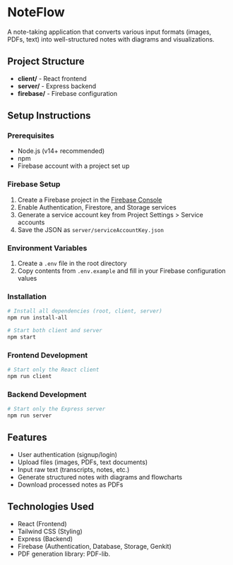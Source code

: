 # NoteFlow

A note-taking application that converts various input formats (images, PDFs, text) into well-structured notes with diagrams and visualizations.

## Project Structure

- **client/** - React frontend
- **server/** - Express backend
- **firebase/** - Firebase configuration

## Setup Instructions

### Prerequisites
- Node.js (v14+ recommended)
- npm
- Firebase account with a project set up

### Firebase Setup
1. Create a Firebase project in the [Firebase Console](https://console.firebase.google.com/)
2. Enable Authentication, Firestore, and Storage services
3. Generate a service account key from Project Settings > Service accounts
4. Save the JSON as `server/serviceAccountKey.json`

### Environment Variables
1. Create a `.env` file in the root directory
2. Copy contents from `.env.example` and fill in your Firebase configuration values

### Installation
```bash
# Install all dependencies (root, client, server)
npm run install-all

# Start both client and server
npm start
```

### Frontend Development
```bash
# Start only the React client
npm run client
```

### Backend Development
```bash
# Start only the Express server
npm run server
```

## Features

- User authentication (signup/login)
- Upload files (images, PDFs, text documents)
- Input raw text (transcripts, notes, etc.)
- Generate structured notes with diagrams and flowcharts
- Download processed notes as PDFs

## Technologies Used

- React (Frontend)
- Tailwind CSS (Styling)
- Express (Backend)
- Firebase (Authentication, Database, Storage, Genkit)
- PDF generation library: PDF-lib.
